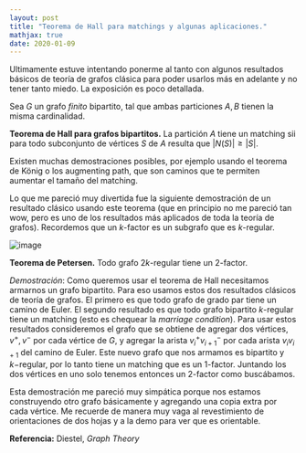 ```yaml
---
layout: post
title: "Teorema de Hall para matchings y algunas aplicaciones."
mathjax: true
date: 2020-01-09
---
```


Ultimamente estuve intentando ponerme al tanto con algunos resultados básicos de teoría de grafos clásica para poder usarlos más en adelante y no tener tanto miedo. La exposición es poco detallada.

Sea $G$ un grafo _finito_ bipartito, tal que ambas particiones $A, B$ tienen la misma cardinalidad.

 
 **Teorema de Hall para grafos bipartitos.** La partición $A$ tiene un matching sii para todo subconjunto de vértices $S$ de $A$ resulta que $|N(S)| \ge |S|$.

Existen muchas demostraciones posibles, por ejemplo usando el teorema de König o los augmenting path, que son caminos que te permiten aumentar el tamaño del matching.

Lo que me pareció muy divertida fue la siguiente demostración de un resultado clásico usando este teorema (que en principio no me pareció tan wow, pero es uno de los resultados más aplicados de toda la teoría de grafos). Recordemos que un $k$-factor es un subgrafo que es $k$-regular.


![image](https://user-images.githubusercontent.com/31391855/105626531-05d07500-5e0f-11eb-8286-631e29fe756a.png)



 **Teorema de Petersen.** Todo grafo $2k$-regular tiene un 2-factor.

_Demostración_: Como queremos usar el teorema de Hall necesitamos armarnos un grafo bipartito. Para eso usamos estos dos resultados clásicos de teoría de grafos. 
El primero es que todo grafo de grado par tiene un camino de Euler. El segundo resultado es que todo grafo bipartito $k$-regular tiene un matching (esto es chequear la _marriage condition_). 
Para usar estos resultados consideremos el grafo que se obtiene de agregar dos vértices, $v^{+}, v^{-}$ por cada vértice de $G$, y agregar la arista $v_{i}^{+} v_{i+1}^{-}$ por cada arista $v_i v_{i+1}$ del camino de Euler. Este nuevo grafo que nos armamos es bipartito y $k-$regular, por lo tanto tiene un matching que es un 1-factor. Juntando los dos vértices en uno solo tenemos entonces un 2-factor como buscábamos.
$$\tag*{$\blacksquare$}$$

Esta demostración me pareció muy simpática porque nos estamos construyendo otro grafo básicamente y agregando una copia extra por cada vértice. Me recuerde de manera muy vaga al revestimiento de orientaciones de dos hojas y a la demo para ver que es orientable.
 
**Referencia:** Diestel, _Graph Theory_

